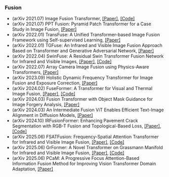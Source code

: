 ### Fusion
- (arXiv 2021.07) Image Fusion Transformer, [[Paper]](https://arxiv.org/pdf/2107.09011.pdf), [[Code]](https://github.com/Vibashan/Image-FusionTransformer)
- (arXiv 2021.07) PPT Fusion: Pyramid Patch Transformer for a Case Study in Image Fusion, [[Paper]](https://arxiv.org/pdf/2107.13967.pdf)
- (arXiv 2022.01) TransFuse: A Unified Transformer-based Image Fusion Framework using Self-supervised Learning, [[Paper]](https://arxiv.org/pdf/2201.07451.pdf)
- (arXiv 2022.01) TGFuse: An Infrared and Visible Image Fusion Approach Based on Transformer and Generative Adversarial Network, [[Paper]](https://arxiv.org/pdf/2201.10147.pdf)
- (arXiv 2022.04) SwinFuse: A Residual Swin Transformer Fusion Network for Infrared and Visible Images, [[Paper]](https://arxiv.org/pdf/2201.10147.pdf), [[Code]](https://github.com/Zhishe-Wang/SwinFuse)
- (arXiv 2022.07) Array Camera Image Fusion using Physics-Aware Transformers, [[Paper]](https://arxiv.org/pdf/2207.02250.pdf)
- (arXiv 2023.09) Holistic Dynamic Frequency Transformer for Image Fusion and Exposure Correction, [[Paper]](https://arxiv.org/pdf/2309.01183.pdf)
- (arXiv 2024.02) FuseFormer: A Transformer for Visual and Thermal Image Fusion, [[Paper]](https://arxiv.org/pdf/2402.00971.pdf), [[Code]](https://github.com/aytekXR/FuseFormer-Infrared-Fusion)
- (arXiv 2024.03) Fusion Transformer with Object Mask Guidance for Image Forgery Analysis, [[Paper]](https://arxiv.org/pdf/2403.12229.pdf)
- (arXiv 2024.03) An Intermediate Fusion ViT Enables Efficient Text-Image Alignment in Diffusion Models, [[Paper]](https://arxiv.org/pdf/2403.16530.pdf)
- (arXiv 2024.10) IRFusionFormer: Enhancing Pavement Crack Segmentation with RGB-T Fusion and Topological-Based Loss, [[Paper]](https://arxiv.org/pdf/2409.20474.pdf), [[Code]](https://github.com/sheauhuu/IRFusionFormer)
- (arXiv 2025.06) FSATFusion: Frequency-Spatial Attention Transformer for Infrared and Visible Image Fusion, [[Paper]](https://arxiv.org/pdf/2506.10366.pdf), [[Code]](https://github.com/Lmmh058/FSATFusion)
- (arXiv 2025.06) GrFormer: A Novel Transformer on Grassmann Manifold for Infrared and Visible Image Fusion, [[Paper]](https://arxiv.org/pdf/2506.14384.pdf), [[Code]](https://github.com/Shaoyun2023)
- (arXiv 2025.06) PCaM: A Progressive Focus Attention-Based Information Fusion Method for Improving Vision Transformer Domain Adaptation, [[Paper]](https://arxiv.org/pdf/2506.17232.pdf)
